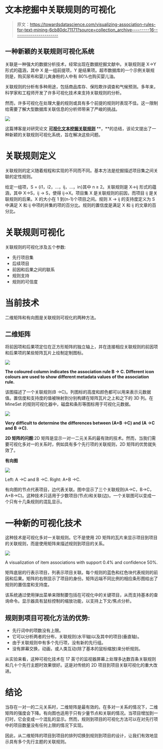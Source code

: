 # 文本挖掘中关联规则的可视化

> 原文：<https://towardsdatascience.com/visualizing-association-rules-for-text-mining-6cb80dc71171?source=collection_archive---------16----------------------->

## 一种新颖的关联规则可视化系统

关联是一种强大的数据分析技术，经常出现在数据挖掘文献中。关联规则是 X→Y 形式的蕴涵，其中 X 是一组前提项，Y 是结果项。超市数据库的一个示例关联规则是，购买尿布和婴儿爽身粉的人中有 80%也购买婴儿油。

关联规则的分析有多种用途，包括商品库存、保险欺诈调查和气候预测。多年来，科学家和工程师开发了许多可视化技术来支持关联规则的分析。

然而，许多可视化在处理大量的规则或具有多个前提的规则时表现不佳。这一限制给需要了解大型数据库关联信息的分析师带来了严峻的挑战。

![](img/f7c119cdafe61c0a9c2b7de37fc21199.png)

这篇博客是对研究论文 [**可视化文本挖掘关联规则**](http://neuro.bstu.by/ai/To-dom/My_research/Paper-0-again/For-research/D-mining/Stock-market/InfoVis1999Association.pdf) **，**的总结，该论文提出了一种新颖的关联规则可视化系统，旨在解决这些问题。

# 关联规则定义

关联规则的定义随着规程和实现的不同而不同。基本方法是挖掘描述项目集之间关联的定性规则。

给定一组项，S = {i1，i2，…，ij，…，in}其中 n ≥ 2。关联规则是 X→ij 形式的蕴涵，其中 X→S，ij → S，使得 ij→X。项目集 X 是关联规则的前因，而项目 ij 是关联规则的后果。X 的大小在 1 到(n-1)个项目之间。规则 X → ij 的支持度定义为 S 中满足 X 和 ij 中项的并集的项的百分比。规则的置信度是满足 X 和 ij 的文章的百分比。

# 关联规则可视化

关联规则的可视化涉及五个参数:

*   先行项目集
*   后续项目
*   前因和后果之间的联系
*   规则支持
*   规则的可信度

# 当前技术

二维矩阵和有向图是关联规则可视化的两种方法。

## 二维矩阵

将前因项和后果项定位在正方形矩阵的独立轴上，并在连接相应关联规则的前因项和后果项的某些矩阵瓦片上绘制定制图标。

![](img/ba908a73f95967413433170b6b98030f.png)

**The coloured column indicates the association rule B → C. Different icon colours are used to show different metadata values of the association rule.**

该图描述了一个关联规则(B →C)。列图标的高度和颜色都可以用来表示元数据值。置信度和支持度的值被映射到分别构建在矩阵瓦片之上和之下的 3D 列。在 MineSet 的规则可视化器中，磁盘和条形等图标用于可视化元数据。

![](img/5536e70a22458aa88c7233ede650e514.png)

**Very difficult to determine the differences between (A+B →C) and (A →C and B →C).**

**2D 矩阵的问题**:2D 矩阵是显示一对一二元关系的最有效的技术。然而，当我们需要可视化多对一的关系时，例如具有多个先行项的关联规则，2D 矩阵的优势就失效了。

**有向图**

![](img/b530dabe8c9e02793920bf748e2319a3.png)

Left: A →C and B →C. Right: A+B →C.

有向图的节点代表项目，边代表关联。图中显示了三个关联规则(A→C，B→C，A+B→C)。这种技术只适用于少数项目(节点)和关联(边)。一个关联图可以变成一个只有十几条规则的混乱显示。

# 一种新的可视化技术

这种技术是可视化多对一关联规则。它不是使用 2D 矩阵的瓦片来显示项目到项目的关联规则，而是使用矩阵来描述规则到项目的关系。

![](img/7cff8de5fb98f0cfc72acef8d0bb4b74.png)

A visualization of item associations with support 0.4% and confidence 50%.

矩阵底层的行表示项目，列表示项目关联。每个规则的蓝色和红色块代表规则的前因和后果。矩阵的右侧显示了项目的身份。矩阵远端不同比例的相应条形图给出了规则的置信度和支持度。

该系统通过使用弹出菜单来限制要包括在可视化中的关键项目，从而支持基本的查询命令。显示器具有鼠标控制的缩放功能，以支持上下文/焦点分析。

## 规则到项目可视化方法的优势:

*   先行词中的项数没有上限。
*   它可以分析两者的分布，关联规则(水平轴)以及其中的项目(垂直轴)。
*   由于关联规则中有多个先行项，没有新的先行组。
*   没有屏幕交换，动画，或人类互动(除了基本的鼠标缩放)来分析规则。

从实验来看，这种可视化技术在 17 英寸的监视器屏幕上处理多达数百条关联规则和几十个先行主题时效果很好。这是对传统的 2D 项目到项目关联可视化的重大改进。

# 结论

当存在一对一的二元关系时，二维矩阵是最有效的。在多对一关系的情况下，二维矩阵的强度会下降。有向图也适用于只有少量节点和关联的情况。当项目增加到一打时，它会变成一个混乱的显示。然而，规则到项目的可视化方法可以在对先行项中的项目数量没有任何上限的情况下实现。

因此，从二维矩阵的项目到项目的排列切换到规则到项目的设计，让我们有效地显示具有多个先行主题的关联规则。